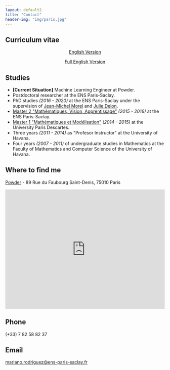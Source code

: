 ```yaml
---
layout: default2
title: "Contact"
header-img: "img/paris.jpg"
---
```

<!-- <center><a href="cv.pdf">Full Resumé / CV </a> </center>-->

Curriculum vitae
-----------

<center>
<a href="http://dev.ipol.im/~rdguez-mariano/fixed_files/cv.pdf">English Version</a>
<p></p>
<a href="http://dev.ipol.im/~rdguez-mariano/fixed_files/full_cv.pdf">Full English Version</a>
</center>

Studies
--------------
- **[Current Situation]** Machine Learning Engineer at Powder. 
- Postdoctoral researcher at the ENS Paris-Saclay.
- PhD studies *(2016 - 2020)* at the ENS Paris-Saclay under the supervision of [Jean-Michel Morel](https://sites.google.com/site/jeanmichelmorelcmlaenscachan/) and [Julie Delon](https://delon.wp.imt.fr/).
- [Master 2 "Mathématiques, Vision, Apprentissage"](http://math.ens-paris-saclay.fr/version-francaise/formations/master-mva/) *(2015 - 2016)* at the ENS Paris-Saclay.
- [Master 1 "Mathématiques et Modélisation"](https://map5.mi.parisdescartes.fr/presentation/enseignement/) *(2014 - 2015)* at the University Paris Descartes.
- Three years *(2011 - 2014)* as "Profesor Instructor" at the University of Havana.
- Four years *(2007 - 2011)* of undergraduate studies in Mathematics at the Faculty of Mathematics and Computer Science of the University of Havana.


Where to find me
--------------

<style>
    .google-maps {
        position: relative;
        padding-bottom: 75%; // This is the aspect ratio
        height: 0;
        overflow: hidden;
    }
    .google-maps iframe {
        position: absolute;
        top: 0;
        left: 0;
        width: 100% !important;
        height: 100% !important;
    }
</style>

[Powder](https://www.linkedin.com/company/gustshow) - 89 Rue du Faubourg Saint-Denis, 75010 Paris
<div class="google-maps">
<iframe src="https://www.google.com/maps/embed?pb=!1m18!1m12!1m3!1d10498.355213523138!2d2.35652175!3d48.866051!2m3!1f0!2f0!3f0!3m2!1i1024!2i768!4f13.1!3m3!1m2!1s0x47e66e12fa329379%3A0x24db16955361c811!2s89%20Rue%20du%20Faubourg%20Saint-Denis%2C%2075010%20Paris!5e0!3m2!1sen!2sfr!4v1635512916016!5m2!1sen!2sfr" width="600" height="450" style="border:0;" allowfullscreen="" loading="lazy"></iframe>
</div>



Phone
---------------

(+33) 7 82 58 82 37

Email
---------------

<!-- [mariano.rodriguez@cmla.ens-cachan.fr](mailto:mariano.rodriguez@cmla.ens-cachan.fr) -->
[mariano.rodriguez@ens-paris-saclay.fr](mailto:mariano.rodriguez@ens-paris-saclay.fr)
